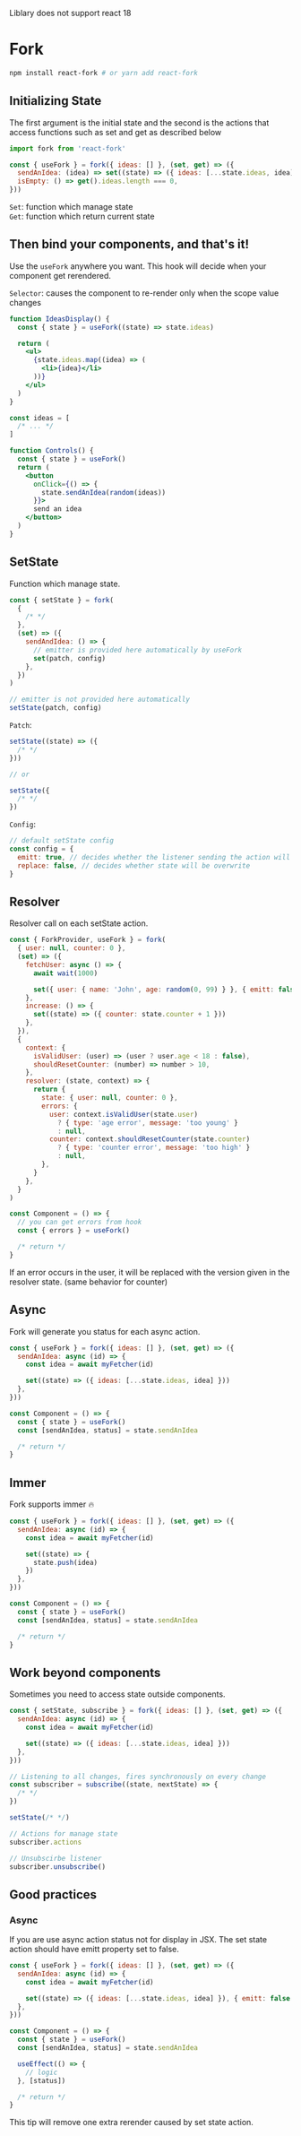 Liblary does not support react 18

# Fork

```bash
npm install react-fork # or yarn add react-fork
```

## Initializing State

The first argument is the initial state and the second is the actions that access functions such as set and get as described below

```jsx
import fork from 'react-fork'

const { useFork } = fork({ ideas: [] }, (set, get) => ({
  sendAnIdea: (idea) => set((state) => ({ ideas: [...state.ideas, idea] })),
  isEmpty: () => get().ideas.length === 0,
}))
```

`Set`: function which manage state<br>
`Get`: function which return current state

## Then bind your components, and that's it!

Use the `useFork` anywhere you want. This hook will decide when your component get rerendered.

`Selector`: causes the component to re-render only when the scope value changes

```jsx
function IdeasDisplay() {
  const { state } = useFork((state) => state.ideas)

  return (
    <ul>
      {state.ideas.map((idea) => (
        <li>{idea}</li>
      ))}
    </ul>
  )
}

const ideas = [
  /* ... */
]

function Controls() {
  const { state } = useFork()
  return (
    <button
      onClick={() => {
        state.sendAnIdea(random(ideas))
      }}>
      send an idea
    </button>
  )
}
```

## SetState

Function which manage state.

```js
const { setState } = fork(
  {
    /* */
  },
  (set) => ({
    sendAndIdea: () => {
      // emitter is provided here automatically by useFork
      set(patch, config)
    },
  })
)

// emitter is not provided here automatically
setState(patch, config)
```

`Patch`:

```js
setState((state) => ({
  /* */
}))

// or

setState({
  /* */
})
```

`Config`:

```js
// default setState config
const config = {
  emitt: true, // decides whether the listener sending the action will be called
  replace: false, // decides whether state will be overwrite
}
```

## Resolver

Resolver call on each setState action.

```jsx
const { ForkProvider, useFork } = fork(
  { user: null, counter: 0 },
  (set) => ({
    fetchUser: async () => {
      await wait(1000)

      set({ user: { name: 'John', age: random(0, 99) } }, { emitt: false })
    },
    increase: () => {
      set((state) => ({ counter: state.counter + 1 }))
    },
  }),
  {
    context: {
      isValidUser: (user) => (user ? user.age < 18 : false),
      shouldResetCounter: (number) => number > 10,
    },
    resolver: (state, context) => {
      return {
        state: { user: null, counter: 0 },
        errors: {
          user: context.isValidUser(state.user)
            ? { type: 'age error', message: 'too young' }
            : null,
          counter: context.shouldResetCounter(state.counter)
            ? { type: 'counter error', message: 'too high' }
            : null,
        },
      }
    },
  }
)

const Component = () => {
  // you can get errors from hook
  const { errors } = useFork()

  /* return */
}
```

If an error occurs in the user, it will be replaced with the version given in the resolver state. (same behavior for counter)

## Async

Fork will generate you status for each async action.

```jsx
const { useFork } = fork({ ideas: [] }, (set, get) => ({
  sendAnIdea: async (id) => {
    const idea = await myFetcher(id)

    set((state) => ({ ideas: [...state.ideas, idea] }))
  },
}))

const Component = () => {
  const { state } = useFork()
  const [sendAnIdea, status] = state.sendAnIdea

  /* return */
}
```

## Immer

Fork supports immer 🔥

```jsx
const { useFork } = fork({ ideas: [] }, (set, get) => ({
  sendAnIdea: async (id) => {
    const idea = await myFetcher(id)

    set((state) => {
      state.push(idea)
    })
  },
}))

const Component = () => {
  const { state } = useFork()
  const [sendAnIdea, status] = state.sendAnIdea

  /* return */
}
```

## Work beyond components

Sometimes you need to access state outside components.

```js
const { setState, subscribe } = fork({ ideas: [] }, (set, get) => ({
  sendAnIdea: async (id) => {
    const idea = await myFetcher(id)

    set((state) => ({ ideas: [...state.ideas, idea] }))
  },
}))

// Listening to all changes, fires synchronously on every change
const subscriber = subscribe((state, nextState) => {
  /* */
})

setState(/* */)

// Actions for manage state
subscriber.actions

// Unsubscirbe listener
subscriber.unsubscribe()
```

## Good practices

### Async

If you are use async action status not for display in JSX. The set state action should have emitt property set to false.

```jsx
const { useFork } = fork({ ideas: [] }, (set, get) => ({
  sendAnIdea: async (id) => {
    const idea = await myFetcher(id)

    set((state) => ({ ideas: [...state.ideas, idea] }), { emitt: false })
  },
}))

const Component = () => {
  const { state } = useFork()
  const [sendAnIdea, status] = state.sendAnIdea

  useEffect(() => {
    // logic
  }, [status])

  /* return */
}
```

This tip will remove one extra rerender caused by set state action.

